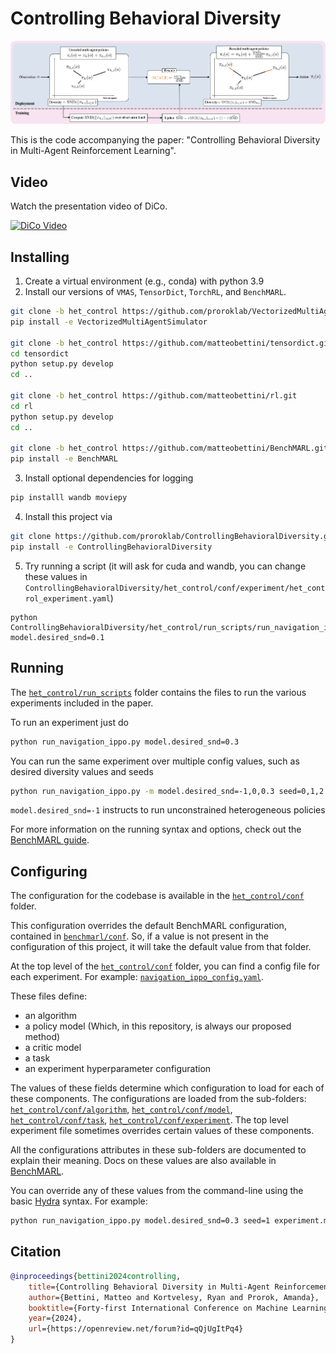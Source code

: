 # Controlling Behavioral Diversity

<img src="https://github.com/matteobettini/vmas-media/blob/main/dico/dico.png?raw=true" alt="drawing"/> 

This is the code accompanying the paper: "Controlling Behavioral Diversity in Multi-Agent Reinforcement Learning".

## Video

Watch the presentation video of DiCo.

<p align="center">

[![DiCo Video](https://img.youtube.com/vi/ImcuXnmX43g/0.jpg)](https://www.youtube.com/watch?v=ImcuXnmX43g)
</p>

## Installing

1. Create a virtual environment (e.g., conda) with python 3.9
2. Install our versions of `VMAS`, `TensorDict`, `TorchRL`, and `BenchMARL`.

```bash
git clone -b het_control https://github.com/proroklab/VectorizedMultiAgentSimulator.git
pip install -e VectorizedMultiAgentSimulator

git clone -b het_control https://github.com/matteobettini/tensordict.git
cd tensordict
python setup.py develop
cd ..

git clone -b het_control https://github.com/matteobettini/rl.git
cd rl
python setup.py develop
cd ..

git clone -b het_control https://github.com/matteobettini/BenchMARL.git
pip install -e BenchMARL
```
3. Install optional dependencies for logging
```bash
pip installl wandb moviepy
```
4. Install this project via
```bash
git clone https://github.com/proroklab/ControllingBehavioralDiversity.git
pip install -e ControllingBehavioralDiversity
```
5. Try running a script (it will ask for cuda and wandb, you can change these values in `ControllingBehavioralDiversity/het_control/conf/experiment/het_control_experiment.yaml`)
```
python ControllingBehavioralDiversity/het_control/run_scripts/run_navigation_ippo.py model.desired_snd=0.1
```

## Running

The [`het_control/run_scripts`](het_control/run_scripts) folder contains the files to run the various experiments
included in the paper.

To run an experiment just do
```bash
python run_navigation_ippo.py model.desired_snd=0.3
```

You can run the same experiment over multiple config values, such as desired diversity values and seeds
```bash
python run_navigation_ippo.py -m model.desired_snd=-1,0,0.3 seed=0,1,2
```

`model.desired_snd=-1` instructs to run unconstrained heterogeneous policies

For more information on the running syntax and options, 
check out the [BenchMARL guide](https://benchmarl.readthedocs.io/en/latest/usage/running.html).

## Configuring

The configuration for the codebase is available in the [`het_control/conf`](het_control/conf) folder.

This configuration overrides the default BenchMARL configuration, contained in  [`benchmarl/conf`](https://github.com/facebookresearch/BenchMARL/tree/main/benchmarl/conf).
So, if a value is not present in the configuration of this project, it will take the default value from that folder.

At the top level of the [`het_control/conf`](het_control/conf) folder, you can find a config file for each experiment.
For example: [`navigation_ippo_config.yaml`](het_control/conf/navigation_ippo_config.yaml).

These files define:
- an algorithm
- a policy model (Which, in this repository, is always our proposed method)
- a critic model
- a task
- an experiment hyperparameter configuration

The values of these fields determine which configuration to load for each of these components. The configurations are loaded from the sub-folders:
[`het_control/conf/algorithm`](het_control/conf/algorithm), [`het_control/conf/model`](het_control/conf/model), 
 [`het_control/conf/task`](het_control/conf/task), [`het_control/conf/experiment`](het_control/conf/experiment).
The top level experiment file sometimes overrides certain values of these components.

All the configurations attributes in these sub-folders are documented to explain their meaning.
Docs on these values are also available in [BenchMARL](https://benchmarl.readthedocs.io/en/latest/concepts/configuring.html).

You can override any of these values from the command-line using the basic [Hydra](https://github.com/facebookresearch/hydra) syntax.
For example:
```bash
python run_navigation_ippo.py model.desired_snd=0.3 seed=1 experiment.max_n_frames=1_000_000 algorithm.lmbda=0.8
```

## Citation

```BibTeX
@inproceedings{bettini2024controlling,
    title={Controlling Behavioral Diversity in Multi-Agent Reinforcement Learning},
    author={Bettini, Matteo and Kortvelesy, Ryan and Prorok, Amanda},
    booktitle={Forty-first International Conference on Machine Learning},
    year={2024},
    url={https://openreview.net/forum?id=qQjUgItPq4}
}
```
